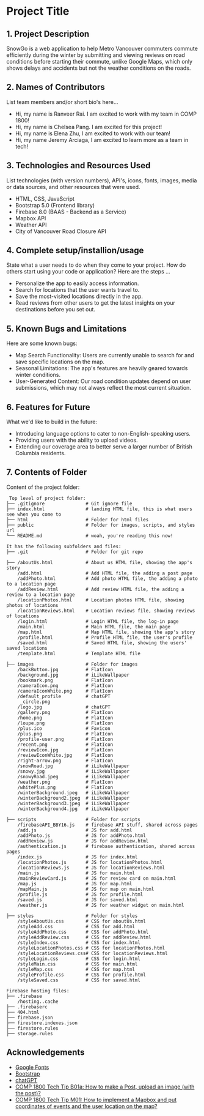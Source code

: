 # Project Title

## 1. Project Description

SnowGo is a web application to help Metro Vancouver commuters commute efficiently during the winter by submitting and viewing reviews on road conditions before starting their commute, unlike Google Maps, which only shows delays and accidents but not the weather conditions on the roads.

## 2. Names of Contributors

List team members and/or short bio's here...

- Hi, my name is Ranveer Rai. I am excited to work with my team in COMP 1800!
- Hi, my name is Chelsea Pang. I am excited for this project!
- Hi, my name is Elena Zhu, I am excited to work with our team!
- Hi, my name Jeremy Arciaga, I am excited to learn more as a team in tech!

## 3. Technologies and Resources Used

List technologies (with version numbers), API's, icons, fonts, images, media or data sources, and other resources that were used.

- HTML, CSS, JavaScript
- Bootstrap 5.0 (Frontend library)
- Firebase 8.0 (BAAS - Backend as a Service)
- Mapbox API
- Weather API
- City of Vancouver Road Closure API

## 4. Complete setup/installion/usage

State what a user needs to do when they come to your project. How do others start using your code or application?
Here are the steps ...

- Personalize the app to easily access information.
- Search for locations that the user wants travel to.
- Save the most-visited locations directly in the app.
- Read reviews from other users to get the latest insights on your destinations before you set out.

## 5. Known Bugs and Limitations

Here are some known bugs:

- Map Search Functionality: Users are currently unable to search for and save specific locations on the map.
- Seasonal Limitations: The app's features are heavily geared towards winter conditions.
- User-Generated Content: Our road condition updates depend on user submissions, which may not always reflect the most current situation.

## 6. Features for Future

What we'd like to build in the future:

- Introducing language options to cater to non-English-speaking users.
- Providing users with the ability to upload videos.
- Extending our coverage area to better serve a larger number of British Columbia residents.

## 7. Contents of Folder

Content of the project folder:

```
 Top level of project folder:
├── .gitignore               # Git ignore file
├── index.html               # landing HTML file, this is what users see when you come to
├── html                     # Folder for html files
├── public                   # Folder for images, scripts, and styles
url
└── README.md                # woah, you're reading this now!

It has the following subfolders and files:
├── .git                     # Folder for git repo

├── /aboutUs.html            # About us HTML file, showing the app's story
    /add.html                # Add HTML file, the adding a post page
    /addPhoto.html           # Add photo HTML file, the adding a photo to a location page
    /addReview.html          # Add review HTML file, the adding a review to a location page
    /locationPhotos.html     # Location photos HTML file, showing photos of locations
    /locationReviews.html    # Location reviews file, showing reviews of locations
    /login.html              # Login HTML file, the log-in page
    /main.html               # Main HTML file, the main page
    /map.html                # Map HTML file, showing the app's story
    /profile.html            # Profile HTML file, the user's profile
    /saved.html              # Saved HTML file, showing the users' saved locations
    /template.html           # Template HTML file

├── images                   # Folder for images
    /backButton.jpg          # FlatIcon
    /background.jpg          # iLikeWallpaper
    /bookmark.png            # FlatIcon
    /cameraIcon.png          # FlatIcon
    /cameraIconWhite.png     # FlatIcon
    /default_profile         # chatGPT
     _circle.png
    /logo.jpg                # chatGPT
    /gallery.png             # FlatIcon
    /home.png                # FlatIcon
    /loupe.png               # FlatIcon
    /plus.ico                # Favicon
    /plus.png                # FlatIcon
    /profile-user.png        # FlatIcon
    /recent.png              # FlatIcon
    /reviewIcon.jpg          # FlatIcon
    /reviewIconWhite.jpg     # FlatIcon
    /right-arrow.png         # FlatIcon
    /snowRoad.jpg            # iLikeWallpaper
    /snowy.jpg               # iLikeWallpaper
    /snowyRoad.jpeg          # iLikeWallpaper
    /weather.png             # FlatIcon
    /whitePlus.png           # FlatIcon
    /winterBackground.jpeg   # iLikeWallpaper
    /winterBackground2.jpeg  # iLikeWallpaper
    /winterBackground3.jpeg  # iLikeWallpaper
    /winterBackground4.jpg   # iLikeWallpaper

├── scripts                  # Folder for scripts
    /firebaseAPI_BBY16.js    # firebase API stuff, shared across pages
    /add.js                  # JS for add.html
    /addPhoto.js             # JS for addPhoto.html
    /addReview.js            # JS for addReview.html
    /authentication.js       # firebase authentication, shared across pages
    /index.js                # JS for index.html
    /locationPhotos.js       # JS for locationPhotos.html
    /locationReviews.js      # JS for locationReviews.html
    /main.js                 # JS for main.html
    /mainReviewCard.js       # JS for review card on main.html
    /map.js                  # JS for map.html
    /mapMain.js              # JS for map on main.html
    /profile.js              # JS for profile.html
    /saved.js                # JS for saved.html
    /weather.js              # JS for weather widget on main.html

├── styles                   # Folder for styles
    /styleAboutUs.css        # CSS for aboutUs.html
    /styleAdd.css            # CSS for add.html
    /styleAddPhoto.css       # CSS for addPhoto.html
    /styleAddReview.css      # CSS for addReview.html
    /styleIndex.css          # CSS for index.html
    /styleLocationPhotos.css # CSS for locationPhotos.html
    /styleLocationReviews.css# CSS for locationReviews.html
    /styleLogin.css          # CSS for login.html
    /styleMain.css           # CSS for main.html
    /styleMap.css            # CSS for map.html
    /styleProfile.css        # CSS for profile.html
    /styleSaved.css          # CSS for saved.html

Firebase hosting files:
├── .firebase
	/hosting..cache
├── .firebaserc
├── 404.html
├── firebase.json
├── firestore.indexes.json
├── firestore.rules
├── storage.rules

```

## Acknowledgements

- <a href="https://fonts.google.com/">Google Fonts</a>
- <a href="https://getbootstrap.com/">Bootstrap</a>
- <a href="https://chat.openai.com//">chatGPT</a>
- <a href="https://bcit-cst.notion.site/Tech-Tip-B01a-How-to-make-a-Post-upload-an-image-with-the-post-7e052ed0ea9b4428807a730df1b7125d">COMP 1800 Tech Tip B01a: How to make a Post, upload an image (with the post)?</a>
- <a href="https://bcit-cst.notion.site/M01-How-to-implement-a-Mapbox-and-put-coordinates-of-events-and-the-user-location-on-the-map-59184d709f254993b16cb40f14ed0480">COMP 1800 Tech Tip M01: How to implement a Mapbox and put coordinates of events and the user location on the map?</a>
